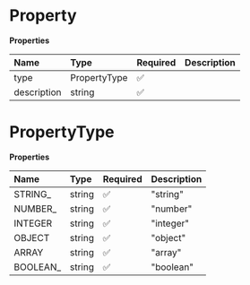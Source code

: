 # Property

**Properties**

| Name        | Type         | Required | Description |
| :---------- | :----------- | :------- | :---------- |
| type        | PropertyType | ✅       |             |
| description | string       | ✅       |             |

# PropertyType

**Properties**

| Name      | Type   | Required | Description |
| :-------- | :----- | :------- | :---------- |
| STRING\_  | string | ✅       | "string"    |
| NUMBER\_  | string | ✅       | "number"    |
| INTEGER   | string | ✅       | "integer"   |
| OBJECT    | string | ✅       | "object"    |
| ARRAY     | string | ✅       | "array"     |
| BOOLEAN\_ | string | ✅       | "boolean"   |

<!-- This file was generated by liblab | https://liblab.com/ -->
